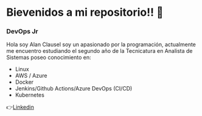 # Bievenidos a mi repositorio!! 👋

### DevOps Jr
Hola soy Alan Clausel soy un apasionado por la programación, actualmente me encuentro estudiando el segundo año de la Tecnicatura en Analista de Sistemas
poseo conocimiento en:
* Linux
* AWS / Azure
* Docker
* Jenkins/Github Actions/Azure DevOps (CI/CD)
* Kubernetes

👉[Linkedin](https://www.linkedin.com/in/alan-clausel/)
